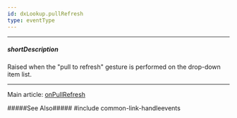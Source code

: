 ```yaml
---
id: dxLookup.pullRefresh
type: eventType
---
```

---
##### shortDescription
Raised when the "pull to refresh" gesture is performed on the drop-down item list.

---
Main article: [onPullRefresh](/api-reference/10%20UI%20Widgets/dxLookup/1%20Configuration/onPullRefresh.md '/Documentation/ApiReference/UI_Components/dxLookup/Configuration/#onPullRefresh')

#####See Also#####
#include common-link-handleevents